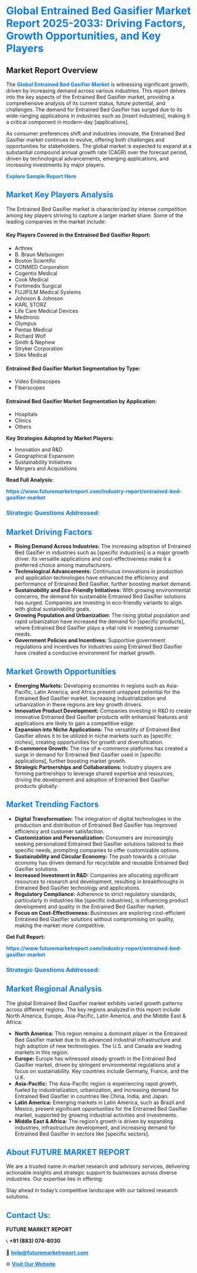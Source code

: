 <h1 style="color: #007BFF;">Global Entrained Bed Gasifier Market Report 2025-2033: Driving Factors, Growth Opportunities, and Key Players</h1>

<section id="overview">
<h2>Market Report Overview</h2>
<p>The <a href="https://www.futuremarketreport.com/industry-report/entrained-bed-gasifier-market" style="color: #007BFF; text-decoration: none;"><strong>Global Entrained Bed Gasifier Market</strong></a> is witnessing significant growth, driven by increasing demand across various industries. This report delves into the key aspects of the Entrained Bed Gasifier market, providing a comprehensive analysis of its current status, future potential, and challenges. The demand for Entrained Bed Gasifier has surged due to its wide-ranging applications in industries such as [insert industries], making it a critical component in modern-day [applications].</p>
<p>As consumer preferences shift and industries innovate, the Entrained Bed Gasifier market continues to evolve, offering both challenges and opportunities for stakeholders. The global market is expected to expand at a substantial compound annual growth rate (CAGR) over the forecast period, driven by technological advancements, emerging applications, and increasing investments by major players.</p>
</section>

<section id="overview">
<p><a href="https://www.futuremarketreport.com/request-sample/reportId=33501" style="color: #007BFF; text-decoration: none;"><strong>Explore Sample Report Here</strong></a></p>
</section>

<section id="key-players">
<h2 style="color: #007BFF;">Market Key Players Analysis</h2>
<p>The Entrained Bed Gasifier market is characterized by intense competition among key players striving to capture a larger market share. Some of the leading companies in the market include:</p>
<h4>Key Players Covered in the Entrained Bed Gasifier Report:</h4>
<ul><li>Arthrex</li><li>B. Braun Melsungen</li><li>Boston Scientific</li><li>CONMED Corporation</li><li>Cogentix Medical</li><li>Cook Medical</li><li>Fortimedix Surgical</li><li>FUJIFILM Medical Systems</li><li>Johnson &amp; Johnson</li><li>KARL STORZ</li><li>Life Care Medical Devices</li><li>Medtronic</li><li>Olympus</li><li>Pentax Medical</li><li>Richard Wolf</li><li>Smith &amp; Nephew</li><li>Stryker Corporation</li><li>Silex Medical</li></ul>
<h4>Entrained Bed Gasifier Market Segmentation by Type:</h4>
<ul><li>Video Endoscopes</li><li>Fiberscopes</li></ul>

<h4>Entrained Bed Gasifier Market Segmentation by Application:</h4>
<ul><li>Hospitals</li><li>Clinics</li><li>Others</li></ul>
<p><strong>Key Strategies Adopted by Market Players:</strong></p>
<ul>
<li>Innovation and R&D</li>
<li>Geographical Expansion</li>
<li>Sustainability Initiatives</li>
<li>Mergers and Acquisitions</li>
</ul>
</section>

<section>
<p><strong>Read Full Analysis: </strong></p><a href="https://www.futuremarketreport.com/industry-report/entrained-bed-gasifier-market" style="color: #007BFF; text-decoration: none;"><strong>https://www.futuremarketreport.com/industry-report/entrained-bed-gasifier-market</strong></a>
<h3 style="color: #007BFF;">Strategic Questions Addressed:</h3>
</section>

<section id="driving-factors">
<h2 style="color: #007BFF;">Market Driving Factors</h2>
<ul>
<li><strong>Rising Demand Across Industries:</strong> The increasing adoption of Entrained Bed Gasifier in industries such as [specific industries] is a major growth driver. Its versatile applications and cost-effectiveness make it a preferred choice among manufacturers.</li>
<li><strong>Technological Advancements:</strong> Continuous innovations in production and application technologies have enhanced the efficiency and performance of Entrained Bed Gasifier, further boosting market demand.</li>
<li><strong>Sustainability and Eco-Friendly Initiatives:</strong> With growing environmental concerns, the demand for sustainable Entrained Bed Gasifier solutions has surged. Companies are investing in eco-friendly variants to align with global sustainability goals.</li>
<li><strong>Growing Population and Urbanization:</strong> The rising global population and rapid urbanization have increased the demand for [specific products], where Entrained Bed Gasifier plays a vital role in meeting consumer needs.</li>
<li><strong>Government Policies and Incentives:</strong> Supportive government regulations and incentives for industries using Entrained Bed Gasifier have created a conducive environment for market growth.</li>
</ul>
</section>

<section id="growth-opportunities">
<h2 style="color: #007BFF;">Market Growth Opportunities</h2>
<ul>
<li><strong>Emerging Markets:</strong> Developing economies in regions such as Asia-Pacific, Latin America, and Africa present untapped potential for the Entrained Bed Gasifier market. Increasing industrialization and urbanization in these regions are key growth drivers.</li>
<li><strong>Innovative Product Development:</strong> Companies investing in R&D to create innovative Entrained Bed Gasifier products with enhanced features and applications are likely to gain a competitive edge.</li>
<li><strong>Expansion into Niche Applications:</strong> The versatility of Entrained Bed Gasifier allows it to be utilized in niche markets such as [specific niches], creating opportunities for growth and diversification.</li>
<li><strong>E-commerce Growth:</strong> The rise of e-commerce platforms has created a surge in demand for Entrained Bed Gasifier used in [specific applications], further boosting market growth.</li>
<li><strong>Strategic Partnerships and Collaborations:</strong> Industry players are forming partnerships to leverage shared expertise and resources, driving the development and adoption of Entrained Bed Gasifier products globally.</li>
</ul>
</section>

<section id="trending-factors">
<h2 style="color: #007BFF;">Market Trending Factors</h2>
<ul>
<li><strong>Digital Transformation:</strong> The integration of digital technologies in the production and distribution of Entrained Bed Gasifier has improved efficiency and customer satisfaction.</li>
<li><strong>Customization and Personalization:</strong> Consumers are increasingly seeking personalized Entrained Bed Gasifier solutions tailored to their specific needs, prompting companies to offer customizable options.</li>
<li><strong>Sustainability and Circular Economy:</strong> The push towards a circular economy has driven demand for recyclable and reusable Entrained Bed Gasifier solutions.</li>
<li><strong>Increased Investment in R&D:</strong> Companies are allocating significant resources to research and development, resulting in breakthroughs in Entrained Bed Gasifier technology and applications.</li>
<li><strong>Regulatory Compliance:</strong> Adherence to strict regulatory standards, particularly in industries like [specific industries], is influencing product development and quality in the Entrained Bed Gasifier market.</li>
<li><strong>Focus on Cost-Effectiveness:</strong> Businesses are exploring cost-efficient Entrained Bed Gasifier solutions without compromising on quality, making the market more competitive.</li>
</ul>
</section>

<section>
<p><strong>Get Full Report: </strong></p><a href="https://www.futuremarketreport.com/industry-report/entrained-bed-gasifier-market" style="color: #007BFF; text-decoration: none;"><strong>https://www.futuremarketreport.com/industry-report/entrained-bed-gasifier-market</strong></a>
<h3 style="color: #007BFF;">Strategic Questions Addressed:</h3>
</section>


<section id="regional-analysis">
<h2 style="color: #007BFF;">Market Regional Analysis</h2>
<p>The global Entrained Bed Gasifier market exhibits varied growth patterns across different regions. The key regions analyzed in this report include North America, Europe, Asia-Pacific, Latin America, and the Middle East & Africa:</p>
<ul>
<li><strong>North America:</strong> This region remains a dominant player in the Entrained Bed Gasifier market due to its advanced industrial infrastructure and high adoption of new technologies. The U.S. and Canada are leading markets in this region.</li>
<li><strong>Europe:</strong> Europe has witnessed steady growth in the Entrained Bed Gasifier market, driven by stringent environmental regulations and a focus on sustainability. Key countries include Germany, France, and the U.K.</li>
<li><strong>Asia-Pacific:</strong> The Asia-Pacific region is experiencing rapid growth, fueled by industrialization, urbanization, and increasing demand for Entrained Bed Gasifier in countries like China, India, and Japan.</li>
<li><strong>Latin America:</strong> Emerging markets in Latin America, such as Brazil and Mexico, present significant opportunities for the Entrained Bed Gasifier market, supported by growing industrial activities and investments.</li>
<li><strong>Middle East & Africa:</strong> The region’s growth is driven by expanding industries, infrastructure development, and increasing demand for Entrained Bed Gasifier in sectors like [specific sectors].</li>
</ul>
</section>

<footer>
<h2 style="color: #007BFF;">About FUTURE MARKET REPORT</h2>
<p>We are a trusted name in market research and advisory services, delivering actionable insights and strategic support to businesses across diverse industries. Our expertise lies in offering:</p>

<p>Stay ahead in today’s competitive landscape with our tailored research solutions.</p>

<h2 style="color: #007BFF;">Contact Us:</h2>
<p><strong>FUTURE MARKET REPORT</strong></p>
<p>📞 <strong>+91 (883) 074-8030</strong></p>
<p>📧 <strong><a href="mailto:help@futuremarketreport.com" style="color: #007BFF;">help@futuremarketreport.com</a></strong></p>
<p>🌐 <strong><a href="https://www.futuremarketreport.com/" style="color: #007BFF;">Visit Our Website</a></strong></p>
</footer>